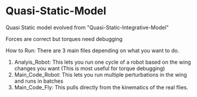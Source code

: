 # Quasi-Static-Model
Quasi Static model evolved from "Quasi-Static-Integrative-Model"

Forces are correct but torques need debugging

How to Run:
There are 3 main files depending on what you want to do.
1. Analyis_Robot: This lets you run one cycle of a robot based on the wing changes you want (This is most useful for torque debugging)
2. Main_Code_Robot: This lets you run multiple perturbations in the wing and runs in batches
3. Main_Code_Fly: This pulls directly from the kinematics of the real flies.

